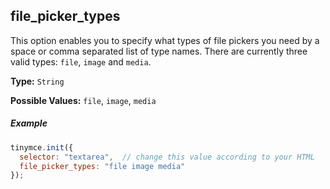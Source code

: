 ## file_picker_types

This option enables you to specify what types of file pickers you need by a space or comma separated list of type names. There are currently three valid types: `file`, `image` and `media`.

**Type:** `String`

**Possible Values:** `file`, `image`, `media`

##### Example

```js
tinymce.init({
  selector: "textarea",  // change this value according to your HTML
  file_picker_types: "file image media"
});
```
